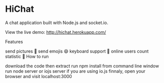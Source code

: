 # HiChat

A chat application built with Node.js and socket.io.

View the live demo: http://hichat.herokuapp.com/

Features

send pictures 🌅
send emojis 😄
keyboard support 🎹
online users count statistic 👻
How to run

download the code then extract
run npm install from command line window
run node server or iojs server if you are using io.js
finnaly, open your browser and visit localhost:3000
